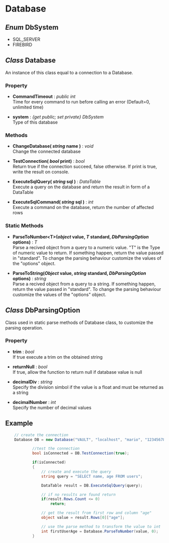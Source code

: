 # Database

## *Enum* DbSystem
- SQL_SERVER
- FIREBIRD

## *Class* Database
An instance of this class equal to a connection to a Database.

### Property
- **CommandTimeout** : *public int*\
Time for every command to run before calling an error (Default=0, unlimited time)

- **system** : *{get public; set private} DbSystem*\
Type of this database


### Methods
- **ChangeDatabase( *string* name )** : *void*\
Change the connected database

- **TestConnection( *bool*  print)** : *bool*\
Return true if the connection succeed, false otherwise. 
If print is true, write the result on console.

- **ExecuteSqlQuery( *string* sql )** : *DataTable*\
 Execute a query on the database and return the result in form of a DataTable

- **ExecuteSqlCommand( *string* sql )** : *int*\
Execute a command on the database, return the number of affected rows


### Static Methods
- **ParseToNumber\<T\>(*object* value, *T* standard, *DbParsingOption* options)** : *T*\
Parse a recived object from a query to a numeric value.
"T" is the Type of numeric value to return.
If something happen, return the value passed in "standard".
To change the parsing behaviour customize the values of the "options" object.

- **ParseToString(*Object* value, *string* standard, *DbParsingOption* options)** : *string*\
Parse a recived object from a query to a string.
If something happen, return the value passed in "standard".
To change the parsing behaviour customize the values of the "options" object.


## *Class* DbParsingOption
Class used in static parse methods of Database class, to customize the parsing operation.

### Property
- **trim** : *bool*\
If true execute a trim on the obtained string

- **returnNull** : *bool*\
If true, allow the function to return null if database value is null

- **decimalDiv** : *string*\
Specify the division simbol if the value is a float and must be returned as a string

- **decimalNumber** : *int*\
Specify the number of decimal values


## Example 
```C#
	// create the connection
	Database DB = new Database("VAULT", "localhost", "mario", "12345678", DbSystem.SQL_SERVER);

			//test the connection
            bool isConnected = DB.TestConnection(true);

            if(isConnected)
            {
	            // create and execute the query
                string query = "SELECT name, age FROM users";

                DataTable result = DB.ExecuteSqlQuery(query);

				// if no results are found return
                if(result.Rows.Count <= 0)
                    return;

				// get the result from first row and column "age"
                object value = result.Rows[0]["age"];

				// use the parse method to transform the value to int
                int firstUserAge = Database.ParseToNumber(value, 0);
            }
```
